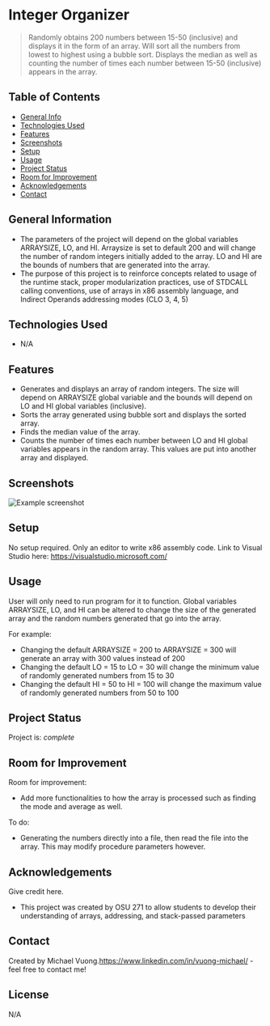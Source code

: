 # Integer Organizer
> Randomly obtains 200 numbers between 15-50 (inclusive) and displays it in the form of an array. Will sort all the numbers from lowest to highest using a bubble sort. Displays the median as well as counting the number of times each number between 15-50 (inclusive) appears in the array.


## Table of Contents
* [General Info](#general-information)
* [Technologies Used](#technologies-used)
* [Features](#features)
* [Screenshots](#screenshots)
* [Setup](#setup)
* [Usage](#usage)
* [Project Status](#project-status)
* [Room for Improvement](#room-for-improvement)
* [Acknowledgements](#acknowledgements)
* [Contact](#contact)
<!-- * [License](#license) -->


## General Information
- The parameters of the project will depend on the global variables ARRAYSIZE, LO, and HI. Arraysize is set to default 200 and will change the number of random integers initially added to the array. LO and HI are the bounds of numbers that are generated into the array.
- The purpose of this project is to reinforce concepts related to usage of the runtime stack, proper modularization practices, use of STDCALL calling conventions, use of arrays in x86 assembly language, and Indirect Operands addressing modes (CLO 3, 4, 5)


## Technologies Used
- N/A


## Features
- Generates and displays an array of random integers. The size will depend on ARRAYSIZE global variable and the bounds will depend on LO and HI global variables (inclusive).
- Sorts the array generated using bubble sort and displays the sorted array.
- Finds the median value of the array.
- Counts the number of times each number between LO and HI global variables appears in the random array. This values are put into another array and displayed.


## Screenshots

![Example screenshot](https://user-images.githubusercontent.com/50156212/207250075-ba8afe66-dfb9-4897-83b9-16a0f35e4048.PNG)



## Setup
No setup required. Only an editor to write x86 assembly code.
Link to Visual Studio here:
https://visualstudio.microsoft.com/

## Usage
User will only need to run program for it to function. Global variables ARRAYSIZE, LO, and HI can be altered to change the size of the generated array and the random numbers generated that go into the array.

For example:

- Changing the default ARRAYSIZE = 200 to ARRAYSIZE = 300 will generate an array with 300 values instead of 200
- Changing the default LO = 15 to LO = 30 will change the minimum value of randomly generated numbers from 15 to 30
- Changing the default HI = 50 to HI = 100 will change the maximum value of randomly generated numbers from 50 to 100



## Project Status
Project is: _complete_


## Room for Improvement
Room for improvement:
- Add more functionalities to how the array is processed such as finding the mode and average as well.

To do:
- Generating the numbers directly into a file, then read the file into the array. This may modify procedure parameters however.


## Acknowledgements
Give credit here.
- This project was created by OSU 271 to allow students to develop their understanding of arrays, addressing, and stack-passed parameters


## Contact
Created by Michael Vuong.https://www.linkedin.com/in/vuong-michael/ - feel free to contact me!


 ## License
N/A

